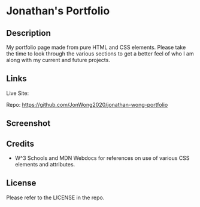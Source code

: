 # Jonathan's Portfolio

## Description

My portfolio page made from pure HTML and CSS elements.  Please take the time to look through the various sections to get a better feel of who I am along with my current and future projects.  

## Links

Live Site: 

Repo:  https://github.com/JonWong2020/jonathan-wong-portfolio

## Screenshot

## Credits

* W^3 Schools and MDN Webdocs for references on use of various CSS elements and attributes.

## License

Please refer to the LICENSE in the repo.